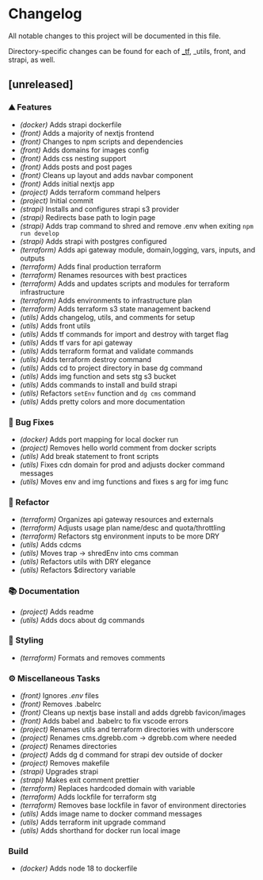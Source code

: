# Changelog

All notable changes to this project will be documented in this file.


Directory-specific changes can be found for each of [_tf](_tf/CHANGELOG.md), _utils, front, and strapi, as well.
## [unreleased]

### ⛰️  Features

- *(docker)* Adds strapi dockerfile
- *(front)* Adds a majority of nextjs frontend
- *(front)* Changes to npm scripts and dependencies
- *(front)* Adds domains for images config
- *(front)* Adds css nesting support
- *(front)* Adds posts and post pages
- *(front)* Cleans up layout and adds navbar component
- *(front)* Adds initial nextjs app
- *(project)* Adds terraform command helpers
- *(project)* Initial commit
- *(strapi)* Installs and configures strapi s3 provider
- *(strapi)* Redirects base path to login page
- *(strapi)* Adds trap command to shred and remove .env when exiting `npm run develop`
- *(strapi)* Adds strapi with postgres configured
- *(terraform)* Adds api gateway module, domain,logging, vars, inputs, and outputs
- *(terraform)* Adds final production terraform
- *(terraform)* Renames resources with best practices
- *(terraform)* Adds and updates scripts and modules for terraform infrastructure
- *(terraform)* Adds environments to infrastructure plan
- *(terraform)* Adds terraform s3 state management backend
- *(utils)* Adds changelog, utils, and comments for setup
- *(utils)* Adds front utils
- *(utils)* Adds tf commands for import and destroy with target flag
- *(utils)* Adds tf vars for api gateway
- *(utils)* Adds terraform format and validate commands
- *(utils)* Adds terraform destroy command
- *(utils)* Adds cd to project directory in base dg command
- *(utils)* Adds img function and sets stg s3 bucket
- *(utils)* Adds commands to install and build strapi
- *(utils)* Refactors `setEnv` function and `dg cms` command
- *(utils)* Adds pretty colors and more documentation

### 🐛 Bug Fixes

- *(docker)* Adds port mapping for local docker run
- *(project)* Removes hello world comment from docker scripts
- *(utils)* Add break statement to front scripts
- *(utils)* Fixes cdn domain for prod and adjusts docker command messages
- *(utils)* Moves env and img functions and fixes s arg for img func

### 🚜 Refactor

- *(terraform)* Organizes api gateway resources and externals
- *(terraform)* Adjusts usage plan name/desc and quota/throttling
- *(terraform)* Refactors stg environment inputs to be more DRY
- *(utils)* Adds cdcms
- *(utils)* Moves trap -> shredEnv into cms comman
- *(utils)* Refactors utils with DRY elegance
- *(utils)* Refactors $directory variable

### 📚 Documentation

- *(project)* Adds readme
- *(utils)* Adds docs about dg commands

### 🎨 Styling

- *(terraform)* Formats and removes comments

### ⚙️ Miscellaneous Tasks

- *(front)* Ignores *.env* files
- *(front)* Removes .babelrc
- *(front)* Cleans up nextjs base install and adds dgrebb favicon/images
- *(front)* Adds babel and .babelrc to fix vscode errors
- *(project)* Renames utils and terraform directories with underscore
- *(project)* Renames cms.dgrebb.com -> dgrebb.com where needed
- *(project)* Renames directories
- *(project)* Adds dg d command for strapi dev outside of docker
- *(project)* Removes makefile
- *(strapi)* Upgrades strapi
- *(strapi)* Makes exit comment prettier
- *(terraform)* Replaces hardcoded domain with variable
- *(terraform)* Adds lockfile for terraform stg
- *(terraform)* Removes base lockfile in favor of environment directories
- *(utils)* Adds image name to docker command messages
- *(utils)* Adds terraform init upgrade command
- *(utils)* Adds shorthand for docker run local image

### Build

- *(docker)* Adds node 18 to dockerfile

<!-- generated by git-cliff -->
